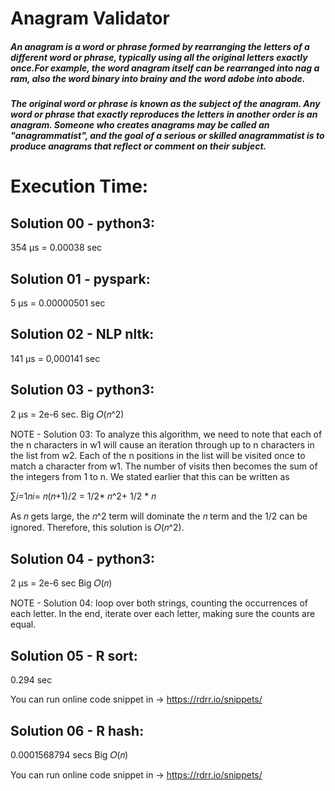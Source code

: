 # Anagram Validator

##### An anagram is a word or phrase formed by rearranging the letters of a different word or phrase, typically using all the original letters exactly once.For example, the word anagram itself can be rearranged into nag a ram, also the word binary into brainy and the word adobe into abode.

##### The original word or phrase is known as the subject of the anagram. Any word or phrase that exactly reproduces the letters in another order is an anagram. Someone who creates anagrams may be called an "anagrammatist", and the goal of a serious or skilled anagrammatist is to produce anagrams that reflect or comment on their subject.

# Execution Time:

## Solution 00 - python3:
  354 µs = 0.00038 sec

## Solution 01 - pyspark: 
  5 µs = 0.00000501 sec

## Solution 02 - NLP nltk: 
  141 µs = 0,000141 sec

## Solution 03 - python3: 
  2 µs = 2e-6 sec. Big 𝑂(𝑛^2) 

 NOTE - Solution 03: To analyze this algorithm, we need to note that each of the n characters in w1 will cause an iteration through up to n characters in the list from w2. Each of the n positions in the list will be visited once to match a character from w1. The number of visits then becomes the sum of the integers from 1 to n. We stated earlier that this can be written as

  ∑𝑖=1𝑛𝑖= 𝑛(𝑛+1)/2 = 1/2* 𝑛^2+ 1/2 * 𝑛

  As 𝑛 gets large, the 𝑛^2 term will dominate the 𝑛 term and the 1/2 can be ignored. Therefore, this solution is 𝑂(𝑛^2).

## Solution 04 - python3: 
  2 µs = 2e-6 sec Big 𝑂(𝑛)
  
 NOTE - Solution 04: loop over both strings, counting the occurrences of each letter.
         In the end, iterate over each letter, making sure the counts are equal.


## Solution 05 - R sort: 

 0.294 sec

You can run online code snippet in -> https://rdrr.io/snippets/

## Solution 06 - R hash: 

0.0001568794 secs Big 𝑂(𝑛)

You can run online code snippet in -> https://rdrr.io/snippets/

